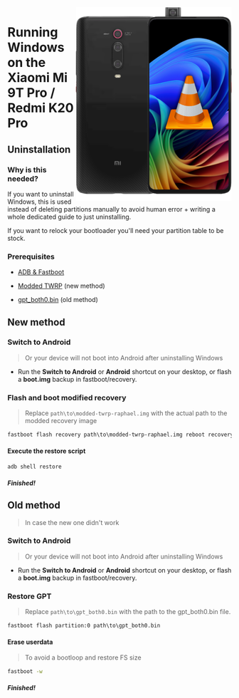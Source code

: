 <img align="right" src="https://github.com/new-WoA-Raphael/woa-raphael/blob/main/media/raphaelbutnotass.png" width="350" alt="Windows 11 running on a Redmi K20 Pro">

# Running Windows on the Xiaomi Mi 9T Pro / Redmi K20 Pro

## Uninstallation

### Why is this needed?
If you want to uninstall Windows, this is used instead of deleting partitions manually to avoid human error + writing a whole dedicated guide to just uninstalling.

If you want to relock your bootloader you'll need your partition table to be stock.

### Prerequisites
- [ADB & Fastboot](https://developer.android.com/studio/releases/platform-tools)

- [Modded TWRP](https://github.com/new-WoA-Raphael/woa-raphael/releases/download/Files/modded-twrp-raphael.img) (new method)

- [gpt_both0.bin](https://github.com/new-WoA-Raphael/woa-raphael/releases/download/Files/gpt_both0.bin) (old method)

## New method

### Switch to Android
> Or your device will not boot into Android after uninstalling Windows
- Run the **Switch to Android** or **Android** shortcut on your desktop, or flash a **boot.img** backup in fastboot/recovery.

### Flash and boot modified recovery
> Replace `path\to\modded-twrp-raphael.img` with the actual path to the modded recovery image
```cmd
fastboot flash recovery path\to\modded-twrp-raphael.img reboot recovery
```

#### Execute the restore script
```cmd
adb shell restore
```

##### Finished!

## Old method 
> In case the new one didn't work

### Switch to Android
> Or your device will not boot into Android after uninstalling Windows
- Run the **Switch to Android** or **Android** shortcut on your desktop, or flash a **boot.img** backup in fastboot/recovery.

### Restore GPT
> Replace ```path\to\gpt_both0.bin``` with the path to the gpt_both0.bin file.
```cmd
fastboot flash partition:0 path\to\gpt_both0.bin
```

#### Erase userdata
> To avoid a bootloop and restore FS size
```cmd
fastboot -w
```

##### Finished!









